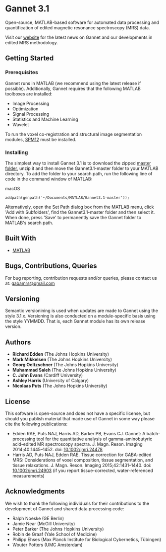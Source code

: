 # Gannet 3.1

Open-source, MATLAB-based software for automated data processing and quantification of edited magnetic resonance spectroscopy (MRS) data.

Visit our [website](http://www.gabamrs.com/) for the latest news on Gannet and our developments in edited MRS methodology.

## Getting Started

### Prerequisites

Gannet runs in MATLAB (we recommend using the latest release if possible). Additionally, Gannet requires that the following MATLAB toolboxes are installed:

* Image Processing
* Optimization
* Signal Processing
* Statistics and Machine Learning
* Wavelet

To run the voxel co-registration and structural image segmentation modules, [SPM12](https://www.fil.ion.ucl.ac.uk/spm/software/spm12/) must be installed.

### Installing

The simplest way to install Gannet 3.1 is to download the zipped [master folder](https://github.com/richardedden/Gannet3.1/archive/master.zip), unzip it and then move the Gannet3.1-master folder to your MATLAB directory. To add the folder to your search path, run the following line of code in the command window of MATLAB:

macOS
```
addpath(genpath('~/Documents/MATLAB/Gannet3.1-master'));
```

Alternatively, open the Set Path dialog box from the MATLAB menu, click 'Add with Subfolders', find the Gannet3.1-master folder and then select it. When done, press 'Save' to permanently save the Gannet folder to MATLAB's search path.

## Built With

* [MATLAB](https://www.mathworks.com/products/matlab.html)

## Bugs, Contributions, Queries

For bug reporting, contribution requests and/or queries, please contact us at: gabamrs@gmail.com

## Versioning

Semantic versionining is used when updates are made to Gannet using the style 3.1.x. Versioning is also conducted on a module-specific basis using the style YYMMDD. That is, each Gannet module has its own release version.

## Authors

* **Richard Edden** (The Johns Hopkins University)
* **Mark Mikkelsen** (The Johns Hopkins University)
* **Georg Oeltzschner** (The Johns Hopkins University)
* **Muhammad Saleh** (The Johns Hopkins University)
* **C. John Evans** (Cardiff University)
* **Ashley Harris** (University of Calgary)
* **Nicolaas Puts** (The Johns Hopkins University)

## License

This software is open-source and does not have a specific license, but should you publish material that made use of Gannet in some way please cite the following publications:

* Edden RAE, Puts NAJ, Harris AD, Barker PB, Evans CJ. Gannet: A batch-processing tool for the quantitative analysis of gamma-aminobutyric acid-edited MR spectroscopy spectra. J. Magn. Reson. Imaging 2014;40:1445–1452. doi: [10.1002/jmri.24478](http://doi.wiley.com/10.1002/jmri.24478)
* Harris AD, Puts NAJ, Edden RAE. Tissue correction for GABA-edited MRS: Considerations of voxel composition, tissue segmentation, and tissue relaxations. J. Magn. Reson. Imaging 2015;42:1431–1440. doi: [10.1002/jmri.24903](http://doi.wiley.com/10.1002/jmri.24903) (if you report tissue-corrected, water-referenced measurements)

## Acknowledgments

We wish to thank the following individuals for their contributions to the development of Gannet and shared data processing code:

* Ralph Noeske (GE Berlin)
* Jamie Near (McGill University)
* Peter Barker (The Johns Hopkins University)
* Robin de Graaf (Yale School of Medicine)
* Philipp Ehses (Max Planck Institute for Biological Cybernetics, Tübingen)
* Wouter Potters (UMC Amsterdam)
